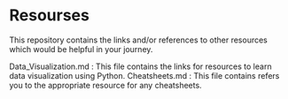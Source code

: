 # Resourses
This repository contains the links and/or references to other resources which would be helpful in your journey.

Data_Visualization.md : This file contains the links for resources to learn data visualization using Python.
Cheatsheets.md : This file contains refers you to the appropriate resource for any cheatsheets.
